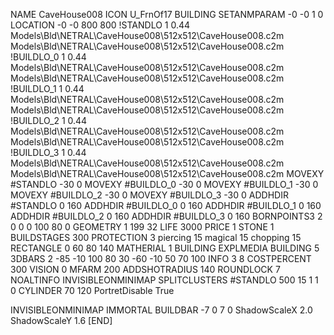 NAME CaveHouse008
ICON U_FrnOf17
BUILDING
SETANMPARAM -0 -0 1 0
LOCATION -0 -0 800 800
!STANDLO      1 0.44 Models\Bld\NETRAL\CaveHouse008\512x512\CaveHouse008.c2m Models\Bld\NETRAL\CaveHouse008\512x512\CaveHouse008.c2m 
!BUILDLO_0    1 0.44 Models\Bld\NETRAL\CaveHouse008\512x512\CaveHouse008.c2m Models\Bld\NETRAL\CaveHouse008\512x512\CaveHouse008.c2m 
!BUILDLO_1    1 0.44 Models\Bld\NETRAL\CaveHouse008\512x512\CaveHouse008.c2m Models\Bld\NETRAL\CaveHouse008\512x512\CaveHouse008.c2m 
!BUILDLO_2    1 0.44 Models\Bld\NETRAL\CaveHouse008\512x512\CaveHouse008.c2m Models\Bld\NETRAL\CaveHouse008\512x512\CaveHouse008.c2m 
!BUILDLO_3    1 0.44 Models\Bld\NETRAL\CaveHouse008\512x512\CaveHouse008.c2m Models\Bld\NETRAL\CaveHouse008\512x512\CaveHouse008.c2m 
MOVEXY #STANDLO  -30 0
MOVEXY #BUILDLO_0 -30 0
MOVEXY #BUILDLO_1 -30 0
MOVEXY #BUILDLO_2 -30 0
MOVEXY #BUILDLO_3 -30 0
ADDHDIR #STANDLO 0 160
ADDHDIR #BUILDLO_0 0 160
ADDHDIR #BUILDLO_1 0 160
ADDHDIR #BUILDLO_2 0 160
ADDHDIR #BUILDLO_3 0 160
BORNPOINTS3 2 0 0 0 100 80 0
GEOMETRY 1 199 32
LIFE     3000
PRICE 1 STONE 1
BUILDSTAGES 300
PROTECTION 3 piercing 15 magical 15 chopping 15
RECTANGLE    0 60 80 140
MATHERIAL 1 BUILDING
EXPLMEDIA BUILDING 5
3DBARS 2 -85 -10 100 80 30 -60 -10 50 70 100
INFO 3 8
COSTPERCENT 300
VISION 0
MFARM 200
ADDSHOTRADIUS 140
ROUNDLOCK 7
NOALTINFO
INVISIBLEONMINIMAP
SPLITCLUSTERS #STANDLO 500 15 1 1 0
CYLINDER 70 120
PortretDisable True

INVISIBLEONMINIMAP
IMMORTAL
BUILDBAR -7 0 7 0
ShadowScaleX 2.0
ShadowScaleY 1.6
[END]
